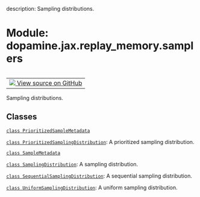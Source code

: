 description: Sampling distributions.

<div itemscope itemtype="http://developers.google.com/ReferenceObject">
<meta itemprop="name" content="dopamine.jax.replay_memory.samplers" />
<meta itemprop="path" content="Stable" />
</div>

# Module: dopamine.jax.replay_memory.samplers

<!-- Insert buttons and diff -->

<table class="tfo-notebook-buttons tfo-api nocontent" align="left">
<td>
  <a target="_blank" href="https://github.com/google/dopamine/tree/master/dopamine/jax/replay_memory/samplers.py">
    <img src="https://www.tensorflow.org/images/GitHub-Mark-32px.png" />
    View source on GitHub
  </a>
</td>
</table>



Sampling distributions.



## Classes

[`class PrioritizedSampleMetadata`](../../../dopamine/jax/replay_memory/samplers/PrioritizedSampleMetadata.md)

[`class PrioritizedSamplingDistribution`](../../../dopamine/jax/replay_memory/samplers/PrioritizedSamplingDistribution.md): A prioritized sampling distribution.

[`class SampleMetadata`](../../../dopamine/jax/replay_memory/samplers/SampleMetadata.md)

[`class SamplingDistribution`](../../../dopamine/jax/replay_memory/samplers/SamplingDistribution.md): A sampling distribution.

[`class SequentialSamplingDistribution`](../../../dopamine/jax/replay_memory/samplers/SequentialSamplingDistribution.md): A sequential sampling distribution.

[`class UniformSamplingDistribution`](../../../dopamine/jax/replay_memory/samplers/UniformSamplingDistribution.md): A uniform sampling distribution.

